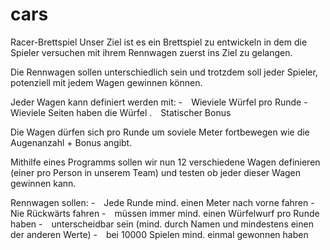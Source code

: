 # cars
Racer-Brettspiel
Unser Ziel ist es ein Brettspiel zu entwickeln in dem die Spieler versuchen mit ihrem Rennwagen zuerst ins Ziel zu gelangen.

Die Rennwagen sollen unterschiedlich sein und trotzdem soll jeder Spieler, potenziell mit jedem Wagen gewinnen können.

Jeder Wagen kann definiert werden mit:
- Wieviele Würfel pro Runde
- Wieviele Seiten haben die Würfel
. Statischer Bonus

Die Wagen dürfen sich pro Runde um soviele Meter
fortbewegen wie die Augenanzahl + Bonus angibt.

Mithilfe eines Programms sollen wir nun 12 verschiedene
Wagen definieren (einer pro Person in unserem Team) und testen
ob jeder dieser Wagen gewinnen kann.

Rennwagen sollen:
- Jede Runde mind. einen Meter nach vorne fahren
- Nie Rückwärts fahren
- müssen immer mind. einen Würfelwurf pro Runde haben
- unterscheidbar sein (mind. durch Namen und mindestens einen der anderen Werte)
- bei 10000 Spielen mind. einmal gewonnen haben

